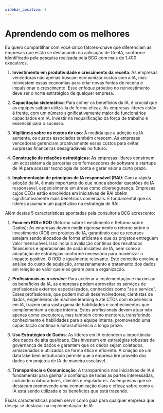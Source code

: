 ```yaml
---
sidebar_position: 8
---
```

# Aprendendo com os melhores
Eu quero compartilhar com você cinco fatores-chave que diferenciam as empresas que estão se destacando na aplicação de GenIA, conforme identificado pela pesquisa realizada pela BCG com mais de 1.400 executivos.

1. **Investimento em produtividade e crescimento da receita**: As empresas vencedoras não apenas buscam economizar custos com a IA, mas reinvestem essas economias para criar novas fontes de receita e impulsionar o crescimento. Esse enfoque proativo no reinvestimento deve ser o norte estratégico de qualquer empresa.

2. **Capacitação sistemática**: Para colher os benefícios da IA, é crucial que as equipes saibam utilizá-la de forma eficaz. As empresas líderes estão à frente, com um número significativamente maior de funcionários capacitados em IA. Investir na requalificação da força de trabalho é essencial para o sucesso.

3. **Vigilância sobre os custos de uso**: À medida que a adoção da IA aumenta, os custos associados também crescem. As empresas vencedoras gerenciam proativamente esses custos para evitar surpresas financeiras desagradáveis no futuro.

4. **Construção de relações estratégicas**: As empresas líderes constroem um ecossistema de parcerias com fornecedores de software e startups de IA para acessar tecnologia de ponta e gerar valor a curto prazo.

5. **Implementação de princípios de IA responsável (RAI)**: Com a rápida adoção da IA, é mais importante do que nunca abordar questões de IA responsável, especialmente em áreas como cibersegurança. Empresas cujos CEOs estão envolvidos em iniciativas de RAI obtêm significativamente mais benefícios comerciais. É fundamental que os líderes assumam um papel ativo na estratégia de RAI.

Além destas 5 características apontadas pela consultoria BCG acrescento:

1. **Foco em ROI e ROD** (Retorno sobre Investimento e Retorno sobre Dados): As empresas devem medir rigorosamente o retorno sobre o investimento (ROI) em projetos de IA, garantindo que os recursos estejam sendo alocados de forma eficiente e que os projetos entreguem valor mensurável. Isso inclui a avaliação contínua dos resultados financeiros e operacionais de cada iniciativa de IA, bem como a adaptação de estratégias conforme necessário para maximizar o impacto positivo. O ROD é igualmente relevante. Este conceito envolve a análise do custo de aquisição, armazenamento e tratamento dos dados em relação ao valor que eles geram para a organização.

1. **Profissionais *as a service***: Para acelerar a implementação e maximizar os benefícios da IA, as empresas podem aproveitar os serviços de profissionais externos especializados, conhecidos como "as a service". Esses profissionais, que podem incluir desenvolvedores, cientistas de dados, engenheiros de machine learning e até CTOs com experiência em IA, trazem uma vasta gama de habilidades e conhecimentos que complementam a equipe interna. Estes profissionais devem atuar não apenas como executores, mas também como mentores, transferindo conhecimento e habilidades para a equipe interna, promovendo uma capacitação contínua e autossuficiência a longo prazo.

1. **Uso Estratégico de Dados**: As líderes em IA entendem a importância dos dados de alta qualidade. Elas investem em estratégias robustas de governança de dados e garantem que os dados sejam coletados, armazenados e utilizados de forma ética e eficiente. A criação de um data lake bem estruturado permite que a empresa tire proveito dos dados em projetos de IA de maneira escalável.

1. **Transparência e Comunicação**: A transparência nas iniciativas de IA é fundamental para ganhar a confiança de todas as partes interessadas, incluindo colaboradores, clientes e reguladores. As empresas que se destacam  promovendo uma comunicação clara e eficaz sobre como a IA está sendo utilizada e os benefícios que está trazendo.

Essas características podem servir como guia para qualquer empresa que deseja se destacar na implementação de IA.